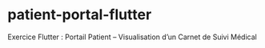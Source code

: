 # patient-portal-flutter
Exercice Flutter : Portail Patient – Visualisation d’un Carnet de Suivi Médical
